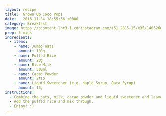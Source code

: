 ```yaml
---
layout: recipe
title:  Grown Up Coco Pops
date:   2016-11-04 18:55:36 +0000
category: Breakfast
image: https://scontent-lhr3-1.cdninstagram.com/t51.2885-15/e35/14052602_1608679332764929_461815434_n.jpg?ig_cache_key=MTMzMzkyNjg3NDM1ODg3OTc1NA%3D%3D.2
prep: 5 mins
ingredients:
  - items:
    - name: Jumbo oats
      amount: 100g
    - name: Puffed Rice
      amount: 20g
    - name: Rice Milk
      amount: 300ml
    - name: Cacao Powder
      amount: 2tsp
    - name: Liquid Sweetener (e.g. Maple Syrup, Data Syrup)
      amount: 15g
instructions:
  - Combine the oats, milk, cacao powder and liquid sweetener and leave to soak overnight in the fridge.
  - Add the puffed rice and mix through.
  - Enjoy! :)
---
```


